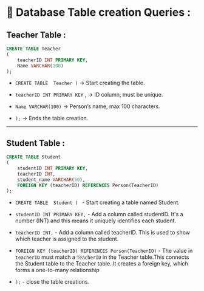 # 🧾 Database Table creation Queries :

## Teacher Table : 

```sql
CREATE TABLE Teacher
(
    teacherID INT PRIMARY KEY,
    Name VARCHAR(100)
);
```

-  `CREATE TABLE  Teacher (`  → Start creating the table.

- `teacherID INT PRIMARY KEY` , → ID column, must be unique.

- `Name VARCHAR(100)`  → Person’s name, max 100 characters.

- `);`  → Ends the table creation.

----

## Student Table : 

```sql
CREATE TABLE Student
(
    studentID INT PRIMARY KEY,
    teacherID INT,
    student_name VARCHAR(50),
    FOREIGN KEY (teacherID) REFERENCES Person(TeacherID)
);
```
- `CREATE TABLE  Student ( ` - Start creating a table named Student.

- `studentID INT PRIMARY KEY,` - Add a column called studentID. It's a number (INT) and this means it uniquely identifies each student.

- `teacherID INT,` - Add a column called teacherID. This is used to show which teacher is assigned to the student.

- `FOREIGN KEY (teacherID) REFERENCES Person(TeacherID)` - The value in `teacherID` must match a `TeacherID` in the Teacher table.This connects the Student table to the Teacher table. It creates a foreign key, which forms a one-to-many relationship

- `);` - close the table creations. 









